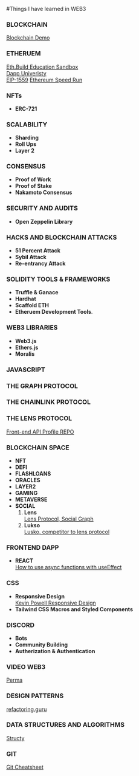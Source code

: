 #Things I have learned in WEB3

### **BLOCKCHAIN**

[Blockchain Demo](https://andersbrownworth.com/blockchain)

### **ETHERUEM**

[Eth.Build Education Sandbox](https://eth.build)  
[Dapp Univeristy](https://dappuniversity.com)  
[EIP-1559](https://www.youtube.com/watch?v=MGemhK9t44Q)
[Ethereum Speed Run](https://www.youtube.com/watch?v=91ADHMUH0Ds)

### **NFTs**

- **ERC-721**

### SCALABILITY

- **Sharding**
- **Roll Ups**
- **Layer 2**

### **CONSENSUS**

- **Proof of Work**
- **Proof of Stake**
- **Nakamoto Consensus**

### SECURITY AND AUDITS

- **Open Zeppelin Library**

### HACKS AND BLOCKCHAIN ATTACKS

- **51 Percent Attack**
- **Sybil Attack**
- **Re-entrancy Attack**

### **SOLIDITY TOOLS & FRAMEWORKS**

- **Truffle & Ganace**
- **Hardhat**
- **Scaffold ETH**
- **Etheruem Development Tools**.

### **WEB3 LIBRARIES**

- **Web3.js**
- **Ethers.js**
- **Moralis**

### **JAVASCRIPT**

### **THE GRAPH PROTOCOL**

### **THE CHAINLINK PROTOCOL**

### **THE LENS PROTOCOL**

[Front-end API Profile REPO](https://github.com/dabit3/lens-protocol-frontend)

### **BLOCKCHAIN SPACE**

- **NFT**
- **DEFI**
- **FLASHLOANS**
- **ORACLES**
- **LAYER2**
- **GAMING**
- **METAVERSE**
- **SOCIAL**
  1. **Lens**  
     [Lens Protocol, Social Graph](https://lens.xyz/)
  2. **Lukso**  
     [Lusko, competitor to lens protocol](https://lukso.network/)

### **FRONTEND DAPP**

- **REACT**  
  [How to use async functions with useEffect](https://devtrium.com/posts/async-functions-useeffect)

### **CSS**

- **Responsive Design**  
  [Kevin Powell Responsive Design](https://courses.kevinpowell.co/view/courses/conquering-responsive-layouts/233002-introduction/1007804-intro-why-the-course-is-formatted-in-this-way)
- **Tailwind CSS Macros and Styled Components**

### **DISCORD**

- **Bots**
- **Community Building**
- **Autherization & Authentication**

### **VIDEO WEB3**

[Perma](https://github.com/dabit3/perma)

### **DESIGN PATTERNS**

[refactoring.guru](https://refactoring.guru/design-patterns)

### **DATA STRUCTURES AND ALGORITHMS**

[Structy](https://www.structy.net)

### **GIT**

[Git Cheatsheet](https://devhints.io/git-tricks)
